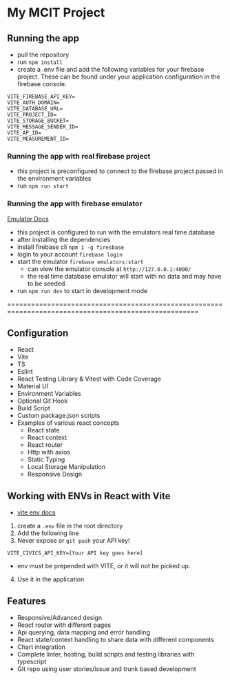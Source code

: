 # My MCIT Project


## Running the app

- pull the repository
- run `npm install`
- create a .env file and add the following variables for your firebase project. These can be found under your application configuration in the firebase console.
```
VITE_FIREBASE_API_KEY=
VITE_AUTH_DOMAIN=
VITE_DATABASE_URL=
VITE_PROJECT_ID=
VITE_STORAGE_BUCKET=
VITE_MESSAGE_SENDER_ID=
VITE_AP_ID=
VITE_MEASUREMENT_ID=
```

### Running the app with real firebase project
- this project is preconfigured to connect to the firebase project passed in the environment variables
- run `npm run start`


### Running the app with firebase emulator
 [Emulator Docs](https://firebase.google.com/docs/emulator-suite)
- this project is configured to run with the emulators real time database
- after installing the dependencies
- install firebase cli `npm i -g firesbase`
- login to your account `firebase login`
- start the emulator `firebase emulators:start`
  - can view the emulator console at `http://127.0.0.1:4000/ `
  - the real time database emulator will start with no data and may have to be seeded.
- run `npm run dev` to start in development mode




======================================================================================================

## Configuration 
- React 
- Vite 
- TS
- Eslint
- React Testing Library & Vitest with Code Coverage
- Material UI
- Environment Variables
- Optional Git Hook
- Build Script
- Custom package.json scripts
- Examples of various react concepts
  - React state
  - React context
  - React router
  - Http with axios
  - Static Typing
  - Local Storage Manipulation
  - Responsive Design 





## Working with ENVs in React with Vite

- [vite env docs](https://vitejs.dev/guide/env-and-mode.html)

1. create a `.env` file in the root directory
2. Add the following line
3. Never expose or `git push` your API key!

```
VITE_CIVICS_API_KEY=[Your API key goes here]
```

- env must be prepended with VITE, or it will not be picked up.

4. Use it in the application


## Features ##
- Responsive/Advanced design
- React router with different pages
- Api querying, data mapping and error handling
- React state/context handling to share data with different components
- Chart integration
- Complete linter, hosting, build scripts and testing libraries with typescript
- Git repo using user stories/issue and trunk based development
